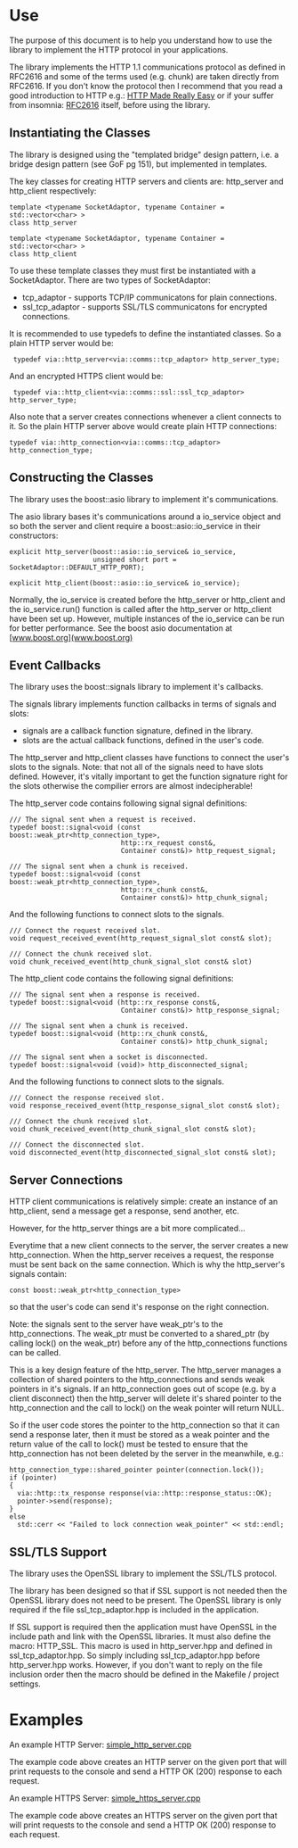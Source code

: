 Use
===

The purpose of this document is to help you understand how to use the library
to implement the HTTP protocol in your applications.

The library implements the HTTP 1.1 communications protocol as defined in
RFC2616 and some of the terms used (e.g. chunk) are taken directly from RFC2616.
If you don't know the protocol then I recommend that you read a good
introduction to HTTP e.g.: [HTTP Made Really Easy](www.jmarshall.com/easy/http/)
or if your suffer from insomnia: [RFC2616](www.ietf.org/rfc/rfc2616.txt)
itself, before using the library.

Instantiating the Classes
-------------------------

The library is designed using the "templated bridge" design pattern,
i.e. a bridge design pattern (see GoF pg 151), but implemented in templates.

The key classes for creating HTTP servers and clients are: http\_server and
http\_client respectively:

    template <typename SocketAdaptor, typename Container = std::vector<char> >
    class http_server
	
	template <typename SocketAdaptor, typename Container = std::vector<char> >
    class http_client
	
To use these template classes they must first be instantiated with a 
SocketAdaptor. There are two types of SocketAdaptor:  
* tcp\_adaptor - supports TCP/IP communicatons for plain connections.  
* ssl\_tcp\_adaptor - supports SSL/TLS communicatons for encrypted connections.

It is recommended to use typedefs to define the instantiated classes. So a
plain HTTP server would be:

     typedef via::http_server<via::comms::tcp_adaptor> http_server_type;  
And an encrypted HTTPS client would be:

     typedef via::http_client<via::comms::ssl::ssl_tcp_adaptor> http_server_type;

Also note that a server creates connections whenever a client connects to it.
So the plain HTTP server above would create plain HTTP connections:

	typedef via::http_connection<via::comms::tcp_adaptor> http_connection_type;
	
Constructing the Classes
------------------------

The library uses the boost::asio library to implement it's communications.

The asio library bases it's communications around a io\_service object and so
both the server and client require a boost::asio::io\_service in their
constructors:

    explicit http_server(boost::asio::io_service& io_service,
                         unsigned short port = SocketAdaptor::DEFAULT_HTTP_PORT);
				
	explicit http_client(boost::asio::io_service& io_service);
    
Normally, the io\_service is created before the http\_server or http\_client
and the io\_service.run() function is called after the http\_server or
http\_client have been set up. However, multiple instances of the io_service
can be run for better performance. See the boost asio documentation at
[www.boost.org](www.boost.org)

Event Callbacks
---------------

The library uses the boost::signals library to implement it's callbacks.

The signals library implements function callbacks in terms of signals and
slots:  
* signals are a callback function signature, defined in the library.  
* slots are the actual callback functions, defined in the user's code.  

The http\_server and http\_client classes have functions to connect the
user's slots to the signals. Note: that not all of the signals need to have
slots defined. However, it's vitally important to get the function
signature right for the slots otherwise the compilier errors are almost
indecipherable!

The http\_server code contains following signal signal definitions:

    /// The signal sent when a request is received.
    typedef boost::signal<void (const boost::weak_ptr<http_connection_type>,
                                http::rx_request const&,
                                Container const&)> http_request_signal;
								
	/// The signal sent when a chunk is received.							
	typedef boost::signal<void (const boost::weak_ptr<http_connection_type>,
                                http::rx_chunk const&,
                                Container const&)> http_chunk_signal;
								
And the following functions to connect slots to the signals.
								
	/// Connect the request received slot.							
	void request_received_event(http_request_signal_slot const& slot);
	
	/// Connect the chunk received slot.
    void chunk_received_event(http_chunk_signal_slot const& slot)

The http\_client code contains the following signal definitions:

    /// The signal sent when a response is received.
    typedef boost::signal<void (http::rx_response const&,
                                Container const&)> http_response_signal;
								
	/// The signal sent when a chunk is received.							
    typedef boost::signal<void (http::rx_chunk const&,
                                Container const&)> http_chunk_signal;
								
	/// The signal sent when a socket is disconnected.
    typedef boost::signal<void (void)> http_disconnected_signal;
	
And the following functions to connect slots to the signals.

    /// Connect the response received slot.
    void response_received_event(http_response_signal_slot const& slot);

    /// Connect the chunk received slot.
    void chunk_received_event(http_chunk_signal_slot const& slot);

    /// Connect the disconnected slot.
    void disconnected_event(http_disconnected_signal_slot const& slot);
	
Server Connections
------------------

HTTP client communications is relatively simple: create an instance of an
http\_client, send a message get a response, send another, etc.

However, for the http\_server things are a bit more complicated...

Everytime that a new client connects to the server, the server creates a new
http\_connection. When the http\_server receives a request, the response must
be sent back on the same connection. Which is why the http\_server's signals
contain:

    const boost::weak_ptr<http_connection_type>
	
so that the user's code can send it's response on the right connection.

Note: the signals sent to the server have weak_ptr's to the http\_connections.
The weak\_ptr must be converted to a shared\_ptr (by calling  lock() on the
weak\_ptr) before any of the http\_connections functions can be called.

This is a key design feature of the http\_server. The http\_server manages a
collection of shared pointers to the http\_connections and sends weak pointers
in it's signals. If an http\_connection goes out of scope (e.g. by a client
disconnect) then the http\_server will delete it's shared pointer to the
http\_connection and the call to lock() on the weak pointer will return NULL.

So if the user code stores the pointer to the http\_connection so that it can
send a response later, then it must be stored as a weak pointer and the return
value of the call to lock() must be tested to ensure that the http\_connection
has not been deleted by the server in the meanwhile, e.g.:

    http_connection_type::shared_pointer pointer(connection.lock());
    if (pointer)
    {
      via::http::tx_response response(via::http::response_status::OK);
      pointer->send(response);
    }
    else
      std::cerr << "Failed to lock connection weak_pointer" << std::endl;
	  
SSL/TLS Support
---------------

The library uses the OpenSSL library to implement the SSL/TLS protocol.

The library has been designed so that if SSL support is not needed then the
OpenSSL library does not need to be present. The OpenSSL library is only
required if the file ssl\_tcp\_adaptor.hpp is included in the application.

If SSL support is required then the application must have OpenSSL in the
include path and link with the OpenSSL libraries. It must also define the
macro: HTTP_SSL. This macro is used in http\_server.hpp and defined in
ssl\_tcp\_adaptor.hpp. So simply including ssl\_tcp\_adaptor.hpp before
http\_server.hpp works. However, if you don't want to reply on the file
inclusion order then the macro should be defined in the Makefile / project
settings.

Examples
========

An example HTTP Server:
[simple\_http\_server.cpp](examples/server/simple_http_server.cpp)

The example code above creates an HTTP server on the given port that will
print requests to the console and send a HTTP OK (200) response to each
request.

An example HTTPS Server:
[simple\_https\_server.cpp](examples/server/simple_https_server.cpp)

The example code above creates an HTTPS server on the given port that will
print requests to the console and send a HTTP OK (200) response to each
request.

